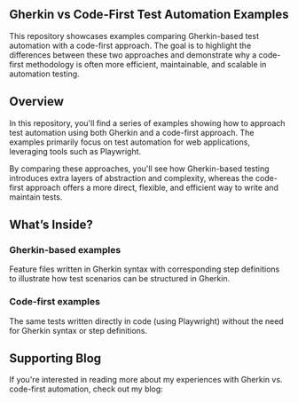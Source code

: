 ## Gherkin vs Code-First Test Automation Examples
This repository showcases examples comparing Gherkin-based test automation with a code-first approach. The goal is to highlight the differences between these two approaches and demonstrate why a code-first methodology is often more efficient, maintainable, and scalable in automation testing.

## Overview
In this repository, you'll find a series of examples showing how to approach test automation using both Gherkin and a code-first approach. The examples primarily focus on test automation for web applications, leveraging tools such as Playwright.

By comparing these approaches, you'll see how Gherkin-based testing introduces extra layers of abstraction and complexity, whereas the code-first approach offers a more direct, flexible, and efficient way to write and maintain tests.

## What’s Inside?
### Gherkin-based examples
Feature files written in Gherkin syntax with corresponding step definitions to illustrate how test scenarios can be structured in Gherkin.

### Code-first examples
The same tests written directly in code (using Playwright) without the need for Gherkin syntax or step definitions.

 
## Supporting Blog
If you're interested in reading more about my experiences with Gherkin vs. code-first automation, check out my blog: